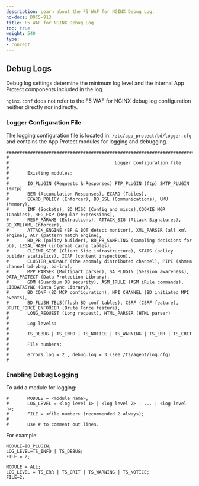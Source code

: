 ```yaml
---
description: Learn about the F5 WAF for NGINX Debug Log.
nd-docs: DOCS-913
title: F5 WAF for NGINX Debug Log
toc: true
weight: 540
type:
- concept
---
```


## Debug Logs

Debug log settings determine the minimum log level and the internal App Protect components included in the log.

`nginx.conf` does not refer to the F5 WAF for NGINX debug log configuration neither directly nor indirectly.

### Logger Configuration File

The logging configuration file is located in: `/etc/app_protect/bd/logger.cfg` and contains the App Protect modules for logging and debugging.

```none
################################################################################################
#
#                                        Logger configuration file
#
#       Existing modules:
#
#       IO_PLUGIN (Requests & Responses) FTP_PLUGIN (ftp) SMTP_PLUGIN (smtp)
#       BEM (Accumulation Responses), ECARD (Tables),
#       ECARD_POLICY (Enforcer), BD_SSL (Communications), UMU (Memory),
#       IMF (Sockets), BD_MISC (Config and miscs),COOKIE_MGR (Cookies), REG_EXP (Regular expressions),
#       RESP_PARAMS (Extractions), ATTACK_SIG (Attack Signatures), BD_XML(XML Enforcer),
#       ATTACK_ENGINE (BF & BOT detect monitor), XML_PARSER (all xml engine), ACY (pattern match engine),
#       BD_PB (policy builder), BD_PB_SAMPLING (sampling decisions for pb), LEGAL_HASH (internal cache tables),
#       CLIENT_SIDE (Client Side infrastructure), STATS (policy builder statistics), ICAP (content inspection),
#       CLUSTER_ANOMALY (the anomaly distributed channel), PIPE (shmem channel bd-pbng, bd-lrn),
#       MPP_PARSER (Multipart parser), SA_PLUGIN (Session awareness), DATA_PROTECT (Data Protection Library),
#       GDM (Guardium DB security), ASM_IRULE (ASM iRule commands), LIBDATASYNC (Data Sync Library),
#       BD_CONF (BD MCP configuration), MPI_CHANNEL (BD initiated MPI events),
#       BD_FLUSH_TBLS(flush BD conf tables), CSRF (CSRF feature), BRUTE_FORCE_ENFORCER (Brute Force feature),
#       LONG_REQUEST (Long request), HTML_PARSER (HTML parser)
#
#       Log levels:
#
#       TS_DEBUG | TS_INFO | TS_NOTICE | TS_WARNING | TS_ERR | TS_CRIT
#
#       File numbers:
#
#       errors.log = 2 , debug.log = 3 (see /ts/agent/log.cfg)
#
```

### Enabling Debug Logging

To add a module for logging:

```none
#       MODULE = <module_name>;
#       LOG_LEVEL = <log level 1> | <log level 2> | ... | <log level n>;
#       FILE = <file number> (recommended 2 always);
#
#       Use # to comment out lines.
```

For example:

```none
MODULE=IO_PLUGIN;
LOG_LEVEL=TS_INFO | TS_DEBUG;
FILE = 2;
```

```none
MODULE = ALL;
LOG_LEVEL = TS_ERR | TS_CRIT | TS_WARNING | TS_NOTICE;
FILE=2;
```
